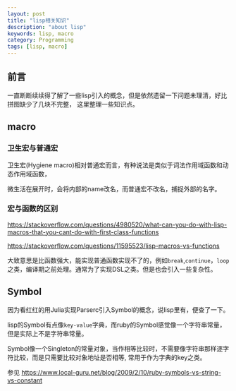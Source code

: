 ```yaml
---
layout: post
title: "lisp相关知识"
description: "about lisp"
keywords: lisp, macro
category: Programming
tags: [lisp, macro]
---
```


## 前言

一直断断续续得了解了一些lisp引入的概念，但是依然遗留一下问题未理清，好比拼图缺少了几块不完整，
这里整理一些知识点。

## macro

### 卫生宏与普通宏

卫生宏(Hygiene macro)相对普通宏而言，有种说法是类似于词法作用域函数和动态作用域函数，

微生活在展开时，会将内部的name改名，而普通宏不改名，捕捉外部的名字。

### 宏与函数的区别

<https://stackoverflow.com/questions/4980520/what-can-you-do-with-lisp-macros-that-you-cant-do-with-first-class-functions>

<https://stackoverflow.com/questions/11595523/lisp-macros-vs-functions>

大致意思是比函数强大，能实现普通函数实现不了的，例如`break`,`continue`，`loop`之类，编译期之前处理。通常为了实现DSL之类。但是也会引入一些复杂性。

## Symbol

因为看红红的用Julia实现Parserc引入Symbol的概念，说lisp里有，便查了一下。

lisp的Symbol有点像`key-value`字典，而ruby的Symbol感觉像一个字符串常量，但是实际上不是字符串常量。

Symbol像一个Singleton的常量对象，当作相等比较时，不需要像字符串那样逐字符比较，而是只需要比较对象地址是否相等, 常用于作为字典的key之类。

参见 <https://www.local-guru.net/blog/2009/2/10/ruby-symbols-vs-string-vs-constant>

